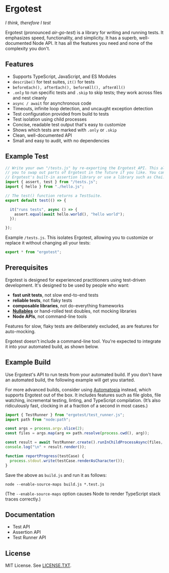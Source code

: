# Ergotest

*I think, therefore I test*

Ergotest (pronounced *air-go-test*) is a library for writing and running tests. It emphasizes speed, functionality, and simplicity. It has a superb, well-documented Node API. It has all the features you need and none of the complexity you don't.


## Features

* Supports TypeScript, JavaScript, and ES Modules
* `describe()` for test suites, `it()` for tests
* `beforeEach(), afterEach(), beforeAll(), afterAll()`
* `.only` to run specific tests and `.skip` to skip tests; they work across files and nest cleanly
* `async / await` for asynchronous code
* Timeouts, infinite loop detection, and uncaught exception detection
* Test configuration provided from build to tests
* Test isolation using child processes
* Concise, readable test output that's easy to customize
* Shows which tests are marked with `.only` or `.skip`
* Clean, well-documented API
* Small and easy to audit, with no dependencies


## Example Test

```javascript
// Write your own "/tests.js" by re-exporting the Ergotest API. This allows
// you to swap out parts of Ergotest in the future if you like. You can use
// Ergotest's built-in assertion library or use a library such as Chai.
import { assert, test } from "/tests.js";
import { hello } from "./hello.js";

// The test() function returns a TestSuite.
export default test(() => {

  it("runs tests", async () => {
    assert.equal(await hello.world(), "hello world");
  });

});
```

Example `/tests.js`. This isolates Ergotest, allowing you to customize or replace it without changing all your tests:

```javascript
export * from "ergotest";
```


## Prerequisites

Ergotest is designed for experienced practitioners using test-driven development. It's designed to be used by people who want:

* **fast unit tests**, not slow end-to-end tests
* **reliable tests**, not flaky tests
* **composable libraries**, not do-everything frameworks
* **[Nullables](https://www.jamesshore.com/s/nullables)** or hand-rolled test doubles, not mocking libraries
* **Node APIs**, not command-line tools

Features for slow, flaky tests are deliberately excluded, as are features for auto-mocking.

Ergotest doesn't include a command-line tool. You're expected to integrate it into your automated build, as shown below.


## Example Build

Use Ergotest's API to run tests from your automated build. If you don't have an automated build, the following example will get you started. 

For more advanced builds, consider using [Automatopia](https://github.com/jamesshore/automatopia) instead, which supports Ergotest out of the box. It includes features such as file globs, file watching, incremental testing, linting, and TypeScript compilation. (It’s also ridiculously fast, clocking in at a fraction of a second in most cases.)

```javascript
import { TestRunner } from "ergotest/test_runner.js";
import path from "node:path";

const args = process.argv.slice(2);
const files = args.map(arg => path.resolve(process.cwd(), arg));

const result = await TestRunner.create().runInChildProcessAsync(files, { notifyFn: reportProgress });
console.log("\n" + result.render());

function reportProgress(testCase) {
  process.stdout.write(testCase.renderAsCharacter());
}
```

Save the above as `build.js` and run it as follows:

```shell
node --enable-source-maps build.js *.test.js
```

(The `--enable-source-maps` option causes Node to render TypeScript stack traces correctly.)


## Documentation

* Test API
* Assertion API
* Test Runner API


## License

MIT License. See [LICENSE.TXT](LICENSE.TXT).


